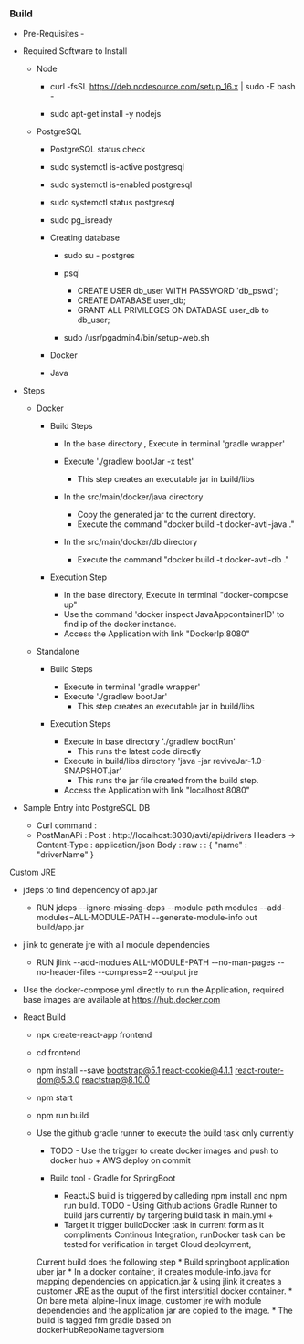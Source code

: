### Build

* Pre-Requisites - 

* Required Software to Install
  * Node
    * curl -fsSL https://deb.nodesource.com/setup_16.x | sudo -E bash -

    * sudo apt-get install -y nodejs


  * PostgreSQL
    * PostgreSQL status check

    * sudo systemctl is-active postgresql

    * sudo systemctl is-enabled postgresql

    * sudo systemctl status postgresql

    * sudo pg_isready
    * Creating database
        * sudo su - postgres
        * psql
          * CREATE USER db_user WITH PASSWORD 'db_pswd';
          * CREATE DATABASE user_db;
          * GRANT ALL PRIVILEGES ON DATABASE user_db to db_user;

      * sudo /usr/pgadmin4/bin/setup-web.sh

    * Docker 

    * Java 


* Steps
  * Docker
    * Build Steps
      * In the base directory , Execute in terminal 'gradle wrapper'
      * Execute './gradlew bootJar -x test'
        * This step creates an executable jar in build/libs

      * In the src/main/docker/java directory
        * Copy the generated jar to the current directory.
        * Execute the command "docker build -t docker-avti-java ."
      * In the src/main/docker/db directory
        * Execute the command "docker build -t docker-avti-db ."

    * Execution Step
      * In the base directory, Execute in terminal "docker-compose up"
      * Use the command 'docker inspect JavaAppcontainerID' to find ip of the docker instance.
      * Access the Application with link "DockerIp:8080"

  * Standalone
    * Build Steps
      * Execute in terminal 'gradle wrapper'
      * Execute './gradlew bootJar'
        * This step creates an executable jar in build/libs

    * Execution Steps
      * Execute in base directory './gradlew bootRun'
        * This runs the latest code directly
      * Execute in build/libs directory 'java -jar reviveJar-1.0-SNAPSHOT.jar'
        * This runs the jar file created from the build step.
      * Access the Application with link "localhost:8080"


* Sample Entry into PostgreSQL DB
  * Curl command :
  * PostManAPi : Post : http://localhost:8080/avti/api/drivers
      Headers -> Content-Type : application/json
	    Body : raw :  : { "name" : "driverName" }



Custom JRE 
* jdeps to find dependency of app.jar 
  * RUN jdeps --ignore-missing-deps --module-path modules --add-modules=ALL-MODULE-PATH --generate-module-info out build/app.jar
* jlink to generate jre with all module dependencies
  * RUN jlink --add-modules ALL-MODULE-PATH --no-man-pages --no-header-files --compress=2 --output jre 

* Use the docker-compose.yml directly to run the Application, required base images are available at https://hub.docker.com

* React Build
  * npx create-react-app frontend    
  * cd frontend     
  * npm install --save bootstrap@5.1 react-cookie@4.1.1 react-router-dom@5.3.0 reactstrap@8.10.0
  * npm start
  * npm run build
  * Use the github gradle runner to execute the build task only currently
    * TODO - Use the trigger to create docker images and push to docker hub + AWS deploy on commit


    * Build tool - Gradle for SpringBoot
        * ReactJS build is triggered by calleding npm install and npm run build.
    TODO - Using Github actions Gradle Runner to build jars currently by targering build task in main.yml +
        * Target it trigger buildDocker task in current form as it compliments Continous Integration, runDocker task can be tested for verification in target Cloud deployment,

    Current build does the following step
        * Build springboot application uber jar
        * In a docker container, it creates module-info.java for mapping dependencies on appication.jar & using jlink it creates a customer JRE as the ouput of the first interstitial docker container. 
        * On bare metal alpine-linux image, customer jre with module dependencies and the application jar are copied to the image.
        * The build is tagged frm gradle based on dockerHubRepoName:tagversiom